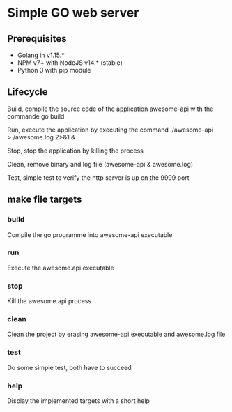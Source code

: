 # Simple GO web server

## Prerequisites
- Golang in v1.15.*
- NPM v7+ with NodeJS v14.* (stable)
- Python 3 with pip module

## Lifecycle
Build, compile the source code of the application awesome-api with the commande go build

Run, execute the application by executing the command ./awesome-api >./awesome.log 2>&1 &

Stop, stop the application by killing the process

Clean, remove binary and log file (awesome-api & awesome.log)

Test, simple test to verify the http server is up on the 9999 port

## make file targets
### build
Compile the go programme into awesome-api executable

### run
Execute the awesome.api executable

### stop
Kill the awesome.api process

### clean
Clean the project by erasing awesome-api executable and awesome.log file

### test
Do some simple test, both have to succeed

### help
Display the implemented targets with a short help

